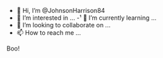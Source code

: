 - 👋 Hi, I’m @JohnsonHarrison84
- 👀 I’m interested in ...
-¹ 🌱 I’m currently learning ...
- 💞️ I’m looking to collaborate on ...
- 📫 How to reach me ...

<!---
JohnsonHarrison84/JohnsonHarrison84 is a ✨ special ✨ repository because its `README.md` (this file) appears on your GitHub profile.
You can click the Preview link to take a look at your changes.
--->
Boo!
